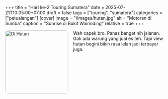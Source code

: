 +++
title = "Hari ke-2 Touring Sumatera"
date = 2025-07-21T10:05:00+07:00
draft = false
tags = ["touring", "sumatera"]
categories = ["petualangan"]
[cover]
image = "/images/hutan.jpg"
alt = "Motoran di Sumba"
caption = "Sunrise di Bukit Wairinding"
relative = true
+++


<img src="/images/hutan.jpg" alt="Di Hutan" width="200" style="float: left; margin-right: 16px; border-radius: 8px;" />

Wah capek bro. Panas banget nih jalanan. Gak ada warung yang jual es teh. Tapi view hutan begini bikin rasa lelah jadi terbayar juga.
  </div>
</div>